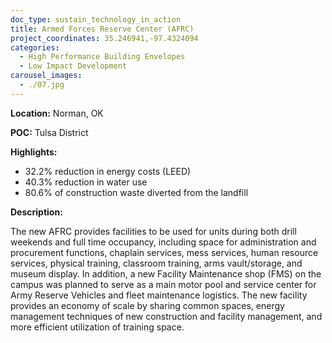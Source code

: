 ```yaml
---
doc_type: sustain_technology_in_action
title: Armed Forces Reserve Center (AFRC)
project_coordinates: 35.246941,-97.4324094
categories:
  - High Performance Building Envelopes
  - Low Impact Development
carousel_images:
  - ./07.jpg
---
```


**Location:** Norman, OK

**POC:** Tulsa District

**Highlights:**

- 32.2% reduction in energy costs (LEED)
- 40.3% reduction in water use
- 80.6% of construction waste diverted from the landfill

**Description:**

The new AFRC provides facilities to be used for units during both drill weekends and full time occupancy, including space for administration and procurement functions, chaplain services, mess services, human resource services, physical training, classroom training, arms vault/storage, and museum display. In addition, a new Facility Maintenance shop (FMS) on the campus was planned to serve as a main motor pool and service center for Army Reserve Vehicles and fleet maintenance logistics. The new facility provides an economy of scale by sharing common spaces, energy management techniques of new construction and facility management, and more efficient utilization of training space.
